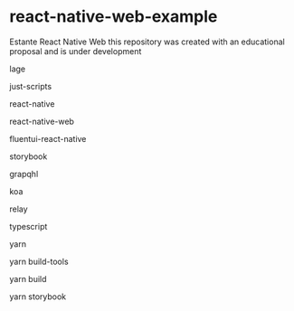 # react-native-web-example
Estante React Native Web
this repository was created with an educational proposal and is under development

lage

just-scripts

react-native

react-native-web

fluentui-react-native

storybook

grapqhl

koa

relay

typescript



yarn

yarn build-tools

yarn build

yarn storybook
